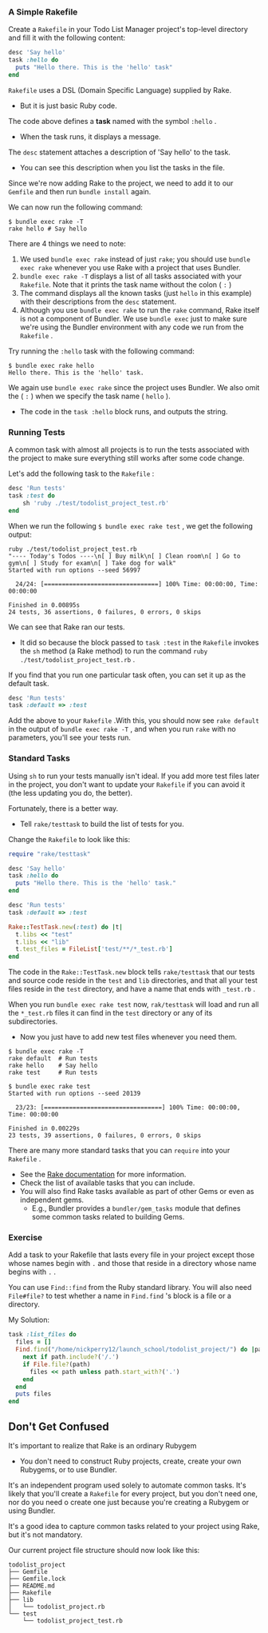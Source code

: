 
### A Simple Rakefile

Create a `Rakefile` in your Todo List Manager project's top-level directory and fill it with the following content:

```ruby
desc 'Say hello'
task :hello do
  puts "Hello there. This is the 'hello' task"
end
```

`Rakefile` uses a DSL (Domain Specific Language) supplied by Rake.
- But it is just basic Ruby code.

The code above defines a **task** named with the symbol `:hello` .
- When the task runs, it displays a message.

The `desc` statement attaches a description of 'Say hello' to the task.
- You can see this description when you list the tasks in the file.

Since we're now adding Rake to the project, we need to add it to our `Gemfile` and then run `bundle install` again.

We can now run the following command:

```
$ bundle exec rake -T
rake hello # Say hello
```

There are 4 things we need to note:

1. We used `bundle exec rake` instead of just `rake`; you should use `bundle exec rake` whenever you use Rake with a project that uses Bundler.
2. `bundle exec rake -T` displays a list of all tasks associated with your `Rakefile`. Note that it prints the task name without the colon ( `:` )
3. The command displays all the known tasks (just `hello` in this example) with their descriptions from the `desc` statement.
4. Although you use `bundle exec rake` to run the `rake` command, Rake itself is not a component of Bundler. We use `bundle exec` just to make sure we're using the Bundler environment with any code we run from the `Rakefile` .


Try running the `:hello` task with the following command:

```
$ bundle exec rake hello
Hello there. This is the 'hello' task.
```

We again use `bundle exec rake` since the project uses Bundler. We also omit the ( `:` ) when we specify the task name ( `hello` ).
- The code in the `task :hello` block runs, and outputs the string.

### Running Tests

A common task with almost all projects is to run the tests associated with the project to make sure everything still works after some code change.

Let's add the following task to the `Rakefile` : 

```ruby
desc 'Run tests'
task :test do
	sh 'ruby ./test/todolist_project_test.rb'
end
```

When we run the following `$ bundle exec rake test` , we get the following output:

```
ruby ./test/todolist_project_test.rb
"---- Today's Todos ----\n[ ] Buy milk\n[ ] Clean room\n[ ] Go to gym\n[ ] Study for exam\n[ ] Take dog for walk"
Started with run options --seed 56997

  24/24: [================================] 100% Time: 00:00:00, Time: 00:00:00

Finished in 0.00895s
24 tests, 36 assertions, 0 failures, 0 errors, 0 skips
```

We can see that Rake ran our tests.
- It did so because the block passed to `task :test` in the `Rakefile` invokes the `sh` method (a Rake method) to run the command `ruby ./test/todolist_project_test.rb` .

If you find that you run one particular task often, you can set it up as the default task.

```ruby
desc 'Run tests'
task :default => :test
```

Add the above to your `Rakefile` .With this, you should now see `rake default` in the output of `bundle exec rake -T` , and when you run `rake` with no parameters, you'll see your tests run.


### Standard Tasks

Using `sh` to run your tests manually isn't ideal. If you add more test files later in the project, you don't want to update your `Rakefile` if you can avoid it (the less updating you do, the better).

Fortunately, there is a better way.
- Tell `rake/testtask` to build the list of tests for you.

Change the `Rakefile` to look like this:

```ruby
require "rake/testtask"

desc 'Say hello'
task :hello do
  puts "Hello there. This is the 'hello' task."
end

desc 'Run tests'
task :default => :test

Rake::TestTask.new(:test) do |t|
  t.libs << "test"
  t.libs << "lib"
  t.test_files = FileList['test/**/*_test.rb']
end
```

The code in the `Rake::TestTask.new` block tells `rake/testtask` that our tests and source code reside in the `test` and `lib` directories, and that all your test files reside in the `test` directory, and have a name that ends with `_test.rb` . 

When you run `bundle exec rake test` now, `rak/testtask` will load and run all the `*_test.rb` files it can find in the `test` directory or any of its subdirectories.
- Now you just have to add new test files whenever you need them.

```
$ bundle exec rake -T
rake default  # Run tests
rake hello    # Say hello
rake test     # Run tests

$ bundle exec rake test
Started with run options --seed 20139

  23/23: [=================================] 100% Time: 00:00:00, Time: 00:00:00

Finished in 0.00229s
23 tests, 39 assertions, 0 failures, 0 errors, 0 skips
```


There are many more standard tasks that you can `require` into your `Rakefile` . 
- See the [Rake documentation](https://ruby.github.io/rake/) for more information.
- Check the list of available tasks that you can include.
- You will also find Rake tasks available as part of other Gems or even as independent gems.
	- E.g., Bundler provides a `bundler/gem_tasks` module that defines some common tasks related to building Gems.

### Exercise

Add a task to your Rakefile that lasts every file in your project except those whose names begin with `.`  and those that reside in a directory whose name begins with `.` . 

You can use `Find::find` from the Ruby standard library. You will also need `File#file?` to test whether a name in `Find.find` 's block is a file or a directory.

My Solution:

```ruby
task :list_files do
  files = []
  Find.find("/home/nickperry12/launch_school/todolist_project/") do |path|
    next if path.include?('/.')
    if File.file?(path)
      files << path unless path.start_with?('.')
    end
  end
  puts files
end
```

## Don't Get Confused

It's important to realize that Rake is an ordinary Rubygem
- You don't need to construct Ruby projects, create, create your own Rubygems, or to use Bundler.

It's an independent program used solely to automate common tasks. It's likely that you'll create a `Rakefile` for every project, but you don't need one, nor do you need o create one just because you're creating a Rubygem or using Bundler.

It's a good idea to capture common tasks related to your project using Rake, but it's not mandatory.

Our current project file structure should now look like this:

```
todolist_project
├── Gemfile
├── Gemfile.lock
├── README.md
├── Rakefile
├── lib
│   └── todolist_project.rb
└── test
    └── todolist_project_test.rb
```
